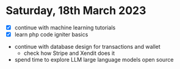 # Saturday, 18th March 2023

- [x] continue with machine learning tutorials
- [x] learn php code igniter basics
- continue with database design for transactions and wallet
	- check how Stripe and Xendit does it
- spend time to explore LLM large language models open source
